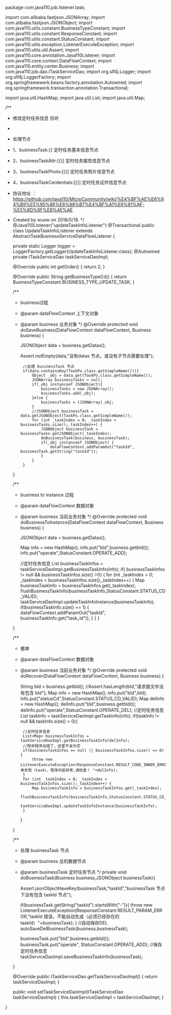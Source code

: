 package com.java110.job.listener.task;

import com.alibaba.fastjson.JSONArray;
import com.alibaba.fastjson.JSONObject;
import com.java110.utils.constant.BusinessTypeConstant;
import com.java110.utils.constant.ResponseConstant;
import com.java110.utils.constant.StatusConstant;
import com.java110.utils.exception.ListenerExecuteException;
import com.java110.utils.util.Assert;
import com.java110.core.annotation.Java110Listener;
import com.java110.core.context.DataFlowContext;
import com.java110.entity.center.Business;
import com.java110.job.dao.ITaskServiceDao;
import org.slf4j.Logger;
import org.slf4j.LoggerFactory;
import org.springframework.beans.factory.annotation.Autowired;
import org.springframework.transaction.annotation.Transactional;

import java.util.HashMap;
import java.util.List;
import java.util.Map;

/**
 * 修改定时任务信息 侦听
 *
 * 处理节点
 * 1、businessTask:{} 定时任务基本信息节点
 * 2、businessTaskAttr:[{}] 定时任务属性信息节点
 * 3、businessTaskPhoto:[{}] 定时任务照片信息节点
 * 4、businessTaskCerdentials:[{}] 定时任务证件信息节点
 * 协议地址 ：https://github.com/java110/MicroCommunity/wiki/%E4%BF%AE%E6%94%B9%E5%95%86%E6%88%B7%E4%BF%A1%E6%81%AF-%E5%8D%8F%E8%AE%AE
 * Created by wuxw on 2018/5/18.
 */
@Java110Listener("updateTaskInfoListener")
@Transactional
public class UpdateTaskInfoListener extends AbstractTaskBusinessServiceDataFlowListener {

    private static Logger logger = LoggerFactory.getLogger(UpdateTaskInfoListener.class);
    @Autowired
    private ITaskServiceDao taskServiceDaoImpl;

    @Override
    public int getOrder() {
        return 2;
    }

    @Override
    public String getBusinessTypeCd() {
        return BusinessTypeConstant.BUSINESS_TYPE_UPDATE_TASK;
    }

    /**
     * business过程
     * @param dataFlowContext 上下文对象
     * @param business 业务对象
     */
    @Override
    protected void doSaveBusiness(DataFlowContext dataFlowContext, Business business) {

        JSONObject data = business.getDatas();

        Assert.notEmpty(data,"没有datas 节点，或没有子节点需要处理");


            //处理 businessTask 节点
            if(data.containsKey(TaskPo.class.getSimpleName())){
                Object _obj = data.get(TaskPo.class.getSimpleName());
                JSONArray businessTasks = null;
                if(_obj instanceof JSONObject){
                    businessTasks = new JSONArray();
                    businessTasks.add(_obj);
                }else {
                    businessTasks = (JSONArray)_obj;
                }
                //JSONObject businessTask = data.getJSONObject(TaskPo.class.getSimpleName());
                for (int _taskIndex = 0; _taskIndex < businessTasks.size();_taskIndex++) {
                    JSONObject businessTask = businessTasks.getJSONObject(_taskIndex);
                    doBusinessTask(business, businessTask);
                    if(_obj instanceof JSONObject) {
                        dataFlowContext.addParamOut("taskId", businessTask.getString("taskId"));
                    }
                }
            }
    }


    /**
     * business to instance 过程
     * @param dataFlowContext 数据对象
     * @param business 当前业务对象
     */
    @Override
    protected void doBusinessToInstance(DataFlowContext dataFlowContext, Business business) {

        JSONObject data = business.getDatas();

        Map info = new HashMap();
        info.put("bId",business.getbId());
        info.put("operate",StatusConstant.OPERATE_ADD);

        //定时任务信息
        List<Map> businessTaskInfos = taskServiceDaoImpl.getBusinessTaskInfo(info);
        if( businessTaskInfos != null && businessTaskInfos.size() >0) {
            for (int _taskIndex = 0; _taskIndex < businessTaskInfos.size();_taskIndex++) {
                Map businessTaskInfo = businessTaskInfos.get(_taskIndex);
                flushBusinessTaskInfo(businessTaskInfo,StatusConstant.STATUS_CD_VALID);
                taskServiceDaoImpl.updateTaskInfoInstance(businessTaskInfo);
                if(businessTaskInfo.size() == 1) {
                    dataFlowContext.addParamOut("taskId", businessTaskInfo.get("task_id"));
                }
            }
        }

    }

    /**
     * 撤单
     * @param dataFlowContext 数据对象
     * @param business 当前业务对象
     */
    @Override
    protected void doRecover(DataFlowContext dataFlowContext, Business business) {

        String bId = business.getbId();
        //Assert.hasLength(bId,"请求报文中没有包含 bId");
        Map info = new HashMap();
        info.put("bId",bId);
        info.put("statusCd",StatusConstant.STATUS_CD_VALID);
        Map delInfo = new HashMap();
        delInfo.put("bId",business.getbId());
        delInfo.put("operate",StatusConstant.OPERATE_DEL);
        //定时任务信息
        List<Map> taskInfo = taskServiceDaoImpl.getTaskInfo(info);
        if(taskInfo != null && taskInfo.size() > 0){

            //定时任务信息
            List<Map> businessTaskInfos = taskServiceDaoImpl.getBusinessTaskInfo(delInfo);
            //除非程序出错了，这里不会为空
            if(businessTaskInfos == null || businessTaskInfos.size() == 0){
                throw new ListenerExecuteException(ResponseConstant.RESULT_CODE_INNER_ERROR,"撤单失败（task），程序内部异常,请检查！ "+delInfo);
            }
            for (int _taskIndex = 0; _taskIndex < businessTaskInfos.size();_taskIndex++) {
                Map businessTaskInfo = businessTaskInfos.get(_taskIndex);
                flushBusinessTaskInfo(businessTaskInfo,StatusConstant.STATUS_CD_VALID);
                taskServiceDaoImpl.updateTaskInfoInstance(businessTaskInfo);
            }
        }

    }



    /**
     * 处理 businessTask 节点
     * @param business 总的数据节点
     * @param businessTask 定时任务节点
     */
    private void doBusinessTask(Business business,JSONObject businessTask){

        Assert.jsonObjectHaveKey(businessTask,"taskId","businessTask 节点下没有包含 taskId 节点");

        if(businessTask.getString("taskId").startsWith("-")){
            throw new ListenerExecuteException(ResponseConstant.RESULT_PARAM_ERROR,"taskId 错误，不能自动生成（必须已经存在的taskId）"+businessTask);
        }
        //自动保存DEL
        autoSaveDelBusinessTask(business,businessTask);

        businessTask.put("bId",business.getbId());
        businessTask.put("operate", StatusConstant.OPERATE_ADD);
        //保存定时任务信息
        taskServiceDaoImpl.saveBusinessTaskInfo(businessTask);

    }



    @Override
    public ITaskServiceDao getTaskServiceDaoImpl() {
        return taskServiceDaoImpl;
    }

    public void setTaskServiceDaoImpl(ITaskServiceDao taskServiceDaoImpl) {
        this.taskServiceDaoImpl = taskServiceDaoImpl;
    }



}
